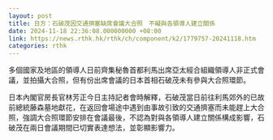 ```yaml
---
layout: post
title: 日方：石破茂因交通擠塞缺席會議大合照　不礙與各領導人建立關係
date: 2024-11-18 22:36:08.000000000 +08:00
link: https://news.rthk.hk/rthk/ch/component/k2/1779757-20241118.htm
categories: rthk
---
```


多個國家及地區的領導人日前齊集秘魯首都利馬出席亞太經合組織領導人非正式會議，並拍攝大合照，但有份出席會議的日本首相石破茂未有參與大合照環節。

日本內閣官房長官林芳正今日主持記者會時解釋，石破茂當日前往利馬郊外的已故前總統藤森墓地獻花，在返回會場途中遇到由事故引致的交通擠塞而未能趕上大合照，強調大合照環節安排在會議最後，不認為對與各領導人建立關係構成影響，石破茂在兩日會議期間已切實表達想法，並彰顯影響力。
